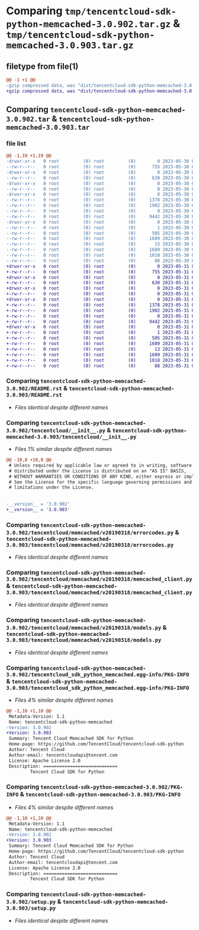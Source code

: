 # Comparing `tmp/tencentcloud-sdk-python-memcached-3.0.902.tar.gz` & `tmp/tencentcloud-sdk-python-memcached-3.0.903.tar.gz`

## filetype from file(1)

```diff
@@ -1 +1 @@
-gzip compressed data, was "dist/tencentcloud-sdk-python-memcached-3.0.902.tar", last modified: Tue May 30 00:27:28 2023, max compression
+gzip compressed data, was "dist/tencentcloud-sdk-python-memcached-3.0.903.tar", last modified: Wed May 31 02:15:32 2023, max compression
```

## Comparing `tencentcloud-sdk-python-memcached-3.0.902.tar` & `tencentcloud-sdk-python-memcached-3.0.903.tar`

### file list

```diff
@@ -1,19 +1,19 @@
-drwxr-xr-x   0 root         (0) root         (0)        0 2023-05-30 00:27:28.000000 tencentcloud-sdk-python-memcached-3.0.902/
--rw-r--r--   0 root         (0) root         (0)      755 2023-05-30 00:27:28.000000 tencentcloud-sdk-python-memcached-3.0.902/README.rst
-drwxr-xr-x   0 root         (0) root         (0)        0 2023-05-30 00:27:28.000000 tencentcloud-sdk-python-memcached-3.0.902/tencentcloud/
--rw-r--r--   0 root         (0) root         (0)      630 2023-05-30 00:27:28.000000 tencentcloud-sdk-python-memcached-3.0.902/tencentcloud/__init__.py
-drwxr-xr-x   0 root         (0) root         (0)        0 2023-05-30 00:27:28.000000 tencentcloud-sdk-python-memcached-3.0.902/tencentcloud/memcached/
--rw-r--r--   0 root         (0) root         (0)        0 2023-05-30 00:27:28.000000 tencentcloud-sdk-python-memcached-3.0.902/tencentcloud/memcached/__init__.py
-drwxr-xr-x   0 root         (0) root         (0)        0 2023-05-30 00:27:28.000000 tencentcloud-sdk-python-memcached-3.0.902/tencentcloud/memcached/v20190318/
--rw-r--r--   0 root         (0) root         (0)     1378 2023-05-30 00:27:28.000000 tencentcloud-sdk-python-memcached-3.0.902/tencentcloud/memcached/v20190318/errorcodes.py
--rw-r--r--   0 root         (0) root         (0)     1902 2023-05-30 00:27:28.000000 tencentcloud-sdk-python-memcached-3.0.902/tencentcloud/memcached/v20190318/memcached_client.py
--rw-r--r--   0 root         (0) root         (0)        0 2023-05-30 00:27:28.000000 tencentcloud-sdk-python-memcached-3.0.902/tencentcloud/memcached/v20190318/__init__.py
--rw-r--r--   0 root         (0) root         (0)     9442 2023-05-30 00:27:28.000000 tencentcloud-sdk-python-memcached-3.0.902/tencentcloud/memcached/v20190318/models.py
-drwxr-xr-x   0 root         (0) root         (0)        0 2023-05-30 00:27:28.000000 tencentcloud-sdk-python-memcached-3.0.902/tencentcloud_sdk_python_memcached.egg-info/
--rw-r--r--   0 root         (0) root         (0)        1 2023-05-30 00:27:28.000000 tencentcloud-sdk-python-memcached-3.0.902/tencentcloud_sdk_python_memcached.egg-info/dependency_links.txt
--rw-r--r--   0 root         (0) root         (0)      505 2023-05-30 00:27:28.000000 tencentcloud-sdk-python-memcached-3.0.902/tencentcloud_sdk_python_memcached.egg-info/SOURCES.txt
--rw-r--r--   0 root         (0) root         (0)     1689 2023-05-30 00:27:28.000000 tencentcloud-sdk-python-memcached-3.0.902/tencentcloud_sdk_python_memcached.egg-info/PKG-INFO
--rw-r--r--   0 root         (0) root         (0)       13 2023-05-30 00:27:28.000000 tencentcloud-sdk-python-memcached-3.0.902/tencentcloud_sdk_python_memcached.egg-info/top_level.txt
--rw-r--r--   0 root         (0) root         (0)     1689 2023-05-30 00:27:28.000000 tencentcloud-sdk-python-memcached-3.0.902/PKG-INFO
--rw-r--r--   0 root         (0) root         (0)     1018 2023-05-30 00:27:28.000000 tencentcloud-sdk-python-memcached-3.0.902/setup.py
--rw-r--r--   0 root         (0) root         (0)       88 2023-05-30 00:27:28.000000 tencentcloud-sdk-python-memcached-3.0.902/setup.cfg
+drwxr-xr-x   0 root         (0) root         (0)        0 2023-05-31 02:15:32.000000 tencentcloud-sdk-python-memcached-3.0.903/
+-rw-r--r--   0 root         (0) root         (0)      755 2023-05-31 02:15:31.000000 tencentcloud-sdk-python-memcached-3.0.903/README.rst
+drwxr-xr-x   0 root         (0) root         (0)        0 2023-05-31 02:15:32.000000 tencentcloud-sdk-python-memcached-3.0.903/tencentcloud/
+-rw-r--r--   0 root         (0) root         (0)      630 2023-05-31 02:15:31.000000 tencentcloud-sdk-python-memcached-3.0.903/tencentcloud/__init__.py
+drwxr-xr-x   0 root         (0) root         (0)        0 2023-05-31 02:15:32.000000 tencentcloud-sdk-python-memcached-3.0.903/tencentcloud/memcached/
+-rw-r--r--   0 root         (0) root         (0)        0 2023-05-31 02:15:31.000000 tencentcloud-sdk-python-memcached-3.0.903/tencentcloud/memcached/__init__.py
+drwxr-xr-x   0 root         (0) root         (0)        0 2023-05-31 02:15:32.000000 tencentcloud-sdk-python-memcached-3.0.903/tencentcloud/memcached/v20190318/
+-rw-r--r--   0 root         (0) root         (0)     1378 2023-05-31 02:15:31.000000 tencentcloud-sdk-python-memcached-3.0.903/tencentcloud/memcached/v20190318/errorcodes.py
+-rw-r--r--   0 root         (0) root         (0)     1902 2023-05-31 02:15:31.000000 tencentcloud-sdk-python-memcached-3.0.903/tencentcloud/memcached/v20190318/memcached_client.py
+-rw-r--r--   0 root         (0) root         (0)        0 2023-05-31 02:15:31.000000 tencentcloud-sdk-python-memcached-3.0.903/tencentcloud/memcached/v20190318/__init__.py
+-rw-r--r--   0 root         (0) root         (0)     9442 2023-05-31 02:15:31.000000 tencentcloud-sdk-python-memcached-3.0.903/tencentcloud/memcached/v20190318/models.py
+drwxr-xr-x   0 root         (0) root         (0)        0 2023-05-31 02:15:32.000000 tencentcloud-sdk-python-memcached-3.0.903/tencentcloud_sdk_python_memcached.egg-info/
+-rw-r--r--   0 root         (0) root         (0)        1 2023-05-31 02:15:32.000000 tencentcloud-sdk-python-memcached-3.0.903/tencentcloud_sdk_python_memcached.egg-info/dependency_links.txt
+-rw-r--r--   0 root         (0) root         (0)      505 2023-05-31 02:15:32.000000 tencentcloud-sdk-python-memcached-3.0.903/tencentcloud_sdk_python_memcached.egg-info/SOURCES.txt
+-rw-r--r--   0 root         (0) root         (0)     1689 2023-05-31 02:15:32.000000 tencentcloud-sdk-python-memcached-3.0.903/tencentcloud_sdk_python_memcached.egg-info/PKG-INFO
+-rw-r--r--   0 root         (0) root         (0)       13 2023-05-31 02:15:32.000000 tencentcloud-sdk-python-memcached-3.0.903/tencentcloud_sdk_python_memcached.egg-info/top_level.txt
+-rw-r--r--   0 root         (0) root         (0)     1689 2023-05-31 02:15:32.000000 tencentcloud-sdk-python-memcached-3.0.903/PKG-INFO
+-rw-r--r--   0 root         (0) root         (0)     1018 2023-05-31 02:15:31.000000 tencentcloud-sdk-python-memcached-3.0.903/setup.py
+-rw-r--r--   0 root         (0) root         (0)       88 2023-05-31 02:15:32.000000 tencentcloud-sdk-python-memcached-3.0.903/setup.cfg
```

### Comparing `tencentcloud-sdk-python-memcached-3.0.902/README.rst` & `tencentcloud-sdk-python-memcached-3.0.903/README.rst`

 * *Files identical despite different names*

### Comparing `tencentcloud-sdk-python-memcached-3.0.902/tencentcloud/__init__.py` & `tencentcloud-sdk-python-memcached-3.0.903/tencentcloud/__init__.py`

 * *Files 1% similar despite different names*

```diff
@@ -10,8 +10,8 @@
 # Unless required by applicable law or agreed to in writing, software
 # distributed under the License is distributed on an "AS IS" BASIS,
 # WITHOUT WARRANTIES OR CONDITIONS OF ANY KIND, either express or implied.
 # See the License for the specific language governing permissions and
 # limitations under the License.
 
 
-__version__ = '3.0.902'
+__version__ = '3.0.903'
```

### Comparing `tencentcloud-sdk-python-memcached-3.0.902/tencentcloud/memcached/v20190318/errorcodes.py` & `tencentcloud-sdk-python-memcached-3.0.903/tencentcloud/memcached/v20190318/errorcodes.py`

 * *Files identical despite different names*

### Comparing `tencentcloud-sdk-python-memcached-3.0.902/tencentcloud/memcached/v20190318/memcached_client.py` & `tencentcloud-sdk-python-memcached-3.0.903/tencentcloud/memcached/v20190318/memcached_client.py`

 * *Files identical despite different names*

### Comparing `tencentcloud-sdk-python-memcached-3.0.902/tencentcloud/memcached/v20190318/models.py` & `tencentcloud-sdk-python-memcached-3.0.903/tencentcloud/memcached/v20190318/models.py`

 * *Files identical despite different names*

### Comparing `tencentcloud-sdk-python-memcached-3.0.902/tencentcloud_sdk_python_memcached.egg-info/PKG-INFO` & `tencentcloud-sdk-python-memcached-3.0.903/tencentcloud_sdk_python_memcached.egg-info/PKG-INFO`

 * *Files 4% similar despite different names*

```diff
@@ -1,10 +1,10 @@
 Metadata-Version: 1.1
 Name: tencentcloud-sdk-python-memcached
-Version: 3.0.902
+Version: 3.0.903
 Summary: Tencent Cloud Memcached SDK for Python
 Home-page: https://github.com/TencentCloud/tencentcloud-sdk-python
 Author: Tencent Cloud
 Author-email: tencentcloudapi@tencent.com
 License: Apache License 2.0
 Description: ============================
         Tencent Cloud SDK for Python
```

### Comparing `tencentcloud-sdk-python-memcached-3.0.902/PKG-INFO` & `tencentcloud-sdk-python-memcached-3.0.903/PKG-INFO`

 * *Files 4% similar despite different names*

```diff
@@ -1,10 +1,10 @@
 Metadata-Version: 1.1
 Name: tencentcloud-sdk-python-memcached
-Version: 3.0.902
+Version: 3.0.903
 Summary: Tencent Cloud Memcached SDK for Python
 Home-page: https://github.com/TencentCloud/tencentcloud-sdk-python
 Author: Tencent Cloud
 Author-email: tencentcloudapi@tencent.com
 License: Apache License 2.0
 Description: ============================
         Tencent Cloud SDK for Python
```

### Comparing `tencentcloud-sdk-python-memcached-3.0.902/setup.py` & `tencentcloud-sdk-python-memcached-3.0.903/setup.py`

 * *Files identical despite different names*

